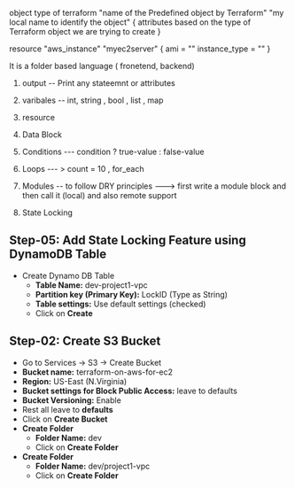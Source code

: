 object type of terraform "name of the Predefined object by Terraform" "my local name to identify the object" {
    attributes based on the type of Terraform object we are trying to create
}

resource "aws_instance" "myec2server" {
    ami = ""
    instance_type = ""
}


It is a folder based language ( fronetend, backend)
1. output -- Print any stateemnt or attributes
2. varibales -- int, string , bool , list , map
3. resource
4. Data Block
5. Conditions   --- condition ? true-value : false-value
6. Loops  --- > count = 10 , for_each

7. Modules --  to follow DRY principles ---> first write a module block and then call it (local)
   and also remote support

8. State Locking

## Step-05: Add State Locking Feature using DynamoDB Table
- Create Dynamo DB Table
  - **Table Name:** dev-project1-vpc
  - **Partition key (Primary Key):** LockID (Type as String)
  - **Table settings:** Use default settings (checked)
  - Click on **Create**

## Step-02: Create S3 Bucket
- Go to Services -> S3 -> Create Bucket
- **Bucket name:** terraform-on-aws-for-ec2
- **Region:** US-East (N.Virginia)
- **Bucket settings for Block Public Access:** leave to defaults
- **Bucket Versioning:** Enable
- Rest all leave to **defaults**
- Click on **Create Bucket**
- **Create Folder**
  - **Folder Name:** dev
  - Click on **Create Folder**
- **Create Folder**
  - **Folder Name:** dev/project1-vpc
  - Click on **Create Folder**  
